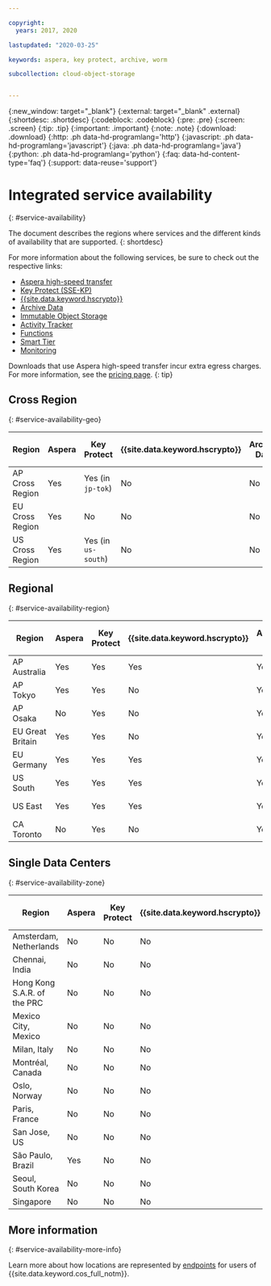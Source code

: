 ```yaml
---

copyright:
  years: 2017, 2020

lastupdated: "2020-03-25"

keywords: aspera, key protect, archive, worm

subcollection: cloud-object-storage


---
```

{:new_window: target="_blank"}
{:external: target="_blank" .external}
{:shortdesc: .shortdesc}
{:codeblock: .codeblock}
{:pre: .pre}
{:screen: .screen}
{:tip: .tip}
{:important: .important}
{:note: .note}
{:download: .download} 
{:http: .ph data-hd-programlang='http'} 
{:javascript: .ph data-hd-programlang='javascript'} 
{:java: .ph data-hd-programlang='java'} 
{:python: .ph data-hd-programlang='python'}
{:faq: data-hd-content-type='faq'}
{:support: data-reuse='support'}

# Integrated service availability
{: #service-availability}

The document describes the regions where services and the different kinds of availability that are supported.
{: shortdesc}

For more information about the following services, be sure to check out the respective links:

* [Aspera high-speed transfer](/docs/cloud-object-storage/basics?topic=cloud-object-storage-aspera)
* [Key Protect (SSE-KP)](/docs/cloud-object-storage?topic=cloud-object-storage-kp)
* [{{site.data.keyword.hscrypto}}](/docs/cloud-object-storage?topic=cloud-object-storage-hpcs)
* [Archive Data](/docs/cloud-object-storage/basics?topic=cloud-object-storage-archive)
* [Immutable Object Storage](/docs/cloud-object-storage/basics?topic=cloud-object-storage-immutable)
* [Activity Tracker](/docs/Activity-Tracker-with-LogDNA?topic=Activity-Tracker-with-LogDNA-getting-started)
* [Functions](/docs/cloud-object-storage?topic=cloud-object-storage-functions)
* [Smart Tier](/docs/cloud-object-storage?topic=cloud-object-storage-billing#smart-tier-pricing-details)
* [Monitoring](/docs/cloud-object-storage?topic=cloud-object-storage-mm-cos-integration)



Downloads that use Aspera high-speed transfer incur extra egress charges. For more information, see the [pricing page](https://www.ibm.com/cloud/object-storage).
{: tip}

## Cross Region
{: #service-availability-geo}

| Region          | Aspera | Key Protect         | {{site.data.keyword.hscrypto}} | Archive Data | Immutable Object Storage | Activity Tracker | Functions | Smart Tier | Monitoring |
|-----------------|--------|---------------------|--------------------------------|--------------|--------------------------|------------------|-----------|------------|------------|
| AP Cross Region | Yes    | Yes (in `jp-tok`)   | No                             | No           | No                       | Tokyo            | No        | Yes        | Tokyo      |
| EU Cross Region | Yes    | No                  | No                             | No           | No                       | Frankfurt        | No        | Yes        | Frankfurt  |
| US Cross Region | Yes    | Yes (in `us-south`) | No                             | No           | Yes                      | Dallas           | No        | Yes        | Dallas     |


## Regional
{: #service-availability-region}

| Region           | Aspera | Key Protect | {{site.data.keyword.hscrypto}} | Archive Data | Immutable Object Storage | Activity Tracker | Functions | Smart Tier | Monitoring    |
|------------------|--------|-------------|--------------------------------|--------------|--------------------------|------------------|-----------|------------|---------------|
| AP Australia     | Yes    | Yes         | Yes                            | Yes          | Yes                      | Sydney           | No        | Yes        | Sydney        |
| AP Tokyo         | Yes    | Yes         | No                             | Yes          | Yes                      | Tokyo            | Yes       | Yes        | Tokyo         |
| AP Osaka         | No     | Yes         | No                             | Yes          | Yes                      | Tokyo            | Yes       | Yes        | Tokyo         |
| EU Great Britain | Yes    | Yes         | No                             | Yes          | Yes                      | London           | Yes       | Yes        | London        |
| EU Germany       | Yes    | Yes         | Yes                            | Yes          | Yes                      | Frankfurt        | Yes       | Yes        | Frankfurt     |
| US South         | Yes    | Yes         | Yes                            | Yes          | Yes                      | Dallas           | Yes       | Yes        | Dallas        |
| US East          | Yes    | Yes         | Yes                            | Yes          | Yes                      | Washington DC    | Yes       | Yes        | Washington DC |
| CA Toronto       | No     | Yes         | No                             | Yes          | Yes                      | Toronto          | No        | Yes        | Toronto       |

## Single Data Centers
{: #service-availability-zone}

| Region                      | Aspera | Key Protect | {{site.data.keyword.hscrypto}} | Archive Data | Immutable Object Storage | Activity Tracker | Functions | Smart Tier | Monitoring |
|-----------------------------|--------|-------------|--------------------------------|--------------|--------------------------|------------------|-----------|------------|------------|
| Amsterdam, Netherlands      | No     | No          | No                             | No           | No                       | Frankfurt        | No        | Yes        | Frankfurt  |
| Chennai, India              | No     | No          | No                             | No           | No                       | Tokyo            | No        | Yes        | Tokyo      |
| Hong Kong S.A.R. of the PRC | No     | No          | No                             | No           | No                       | Tokyo            | No        | Yes        | Tokyo      |
| Mexico City, Mexico         | No     | No          | No                             | No           | No                       | Dallas           | No        | Yes        | Dallas     |
| Milan, Italy                | No     | No          | No                             | No           | No                       | Frankfurt        | No        | Yes        | Frankfurt  |
| Montréal, Canada            | No     | No          | No                             | No           | No                       | Dallas           | No        | Yes        | Dallas     |
| Oslo, Norway                | No     | No          | No                             | No           | No                       | Frankfurt        | No        | Yes        | Frankfurt  |
| Paris, France               | No     | No          | No                             | No           | No                       | Frankfurt        | No        | Yes        | Frankfurt  |
| San Jose, US                | No     | No          | No                             | No           | No                       | Dallas           | No        | Yes        | Dallas     |
| São Paulo, Brazil           | Yes    | No          | No                             | Yes          | No                       | Dallas           | No        | Yes        | Dallas     |
| Seoul, South Korea          | No     | No          | No                             | No           | No                       | Tokyo            | No        | Yes        | Tokyo      |
| Singapore                   | No     | No          | No                             | No           | No                       | Tokyo            | No        | Yes        | Tokyo      |

## More information
{: #service-availability-more-info}

Learn more about how locations are represented by [endpoints](/docs/services/cloud-object-storage?topic=cloud-object-storage-endpoints) for users of {{site.data.keyword.cos_full_notm}}.